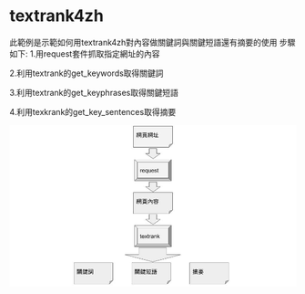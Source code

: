 # textrank4zh
此範例是示範如何用textrank4zh對內容做關鍵詞與關鍵短語還有摘要的使用
步驟如下:
1.用request套件抓取指定網址的內容

2.利用textrank的get_keywords取得關鍵詞

3.利用textrank的get_keyphrases取得關鍵短語

4.利用texkrank的get_key_sentences取得摘要

![image](https://github.com/openaifab/textrank4zh/blob/master/textrank.jpg)
